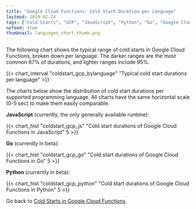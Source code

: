 ```yaml
---
title: "Google Cloud Functions: Cold Start Duration per Language"
lastmod: 2019-02-24
tags: ["Cold Starts", "GCP", "JavaScript", "Python", "Go", "Google Cloud Functions"]
nofeed: true
thumbnail: languages_chart_thumb.png
---
```


The following chart shows the typical range of cold starts in Google Cloud Functions, broken down per language. The darker ranges are the most common 67% of durations, and lighter ranges include 95%.

{{< chart_interval 
    "coldstart_gcp_bylanguage"
    "Typical cold start durations per language" >}}

The charts below show the distribution of cold start durations per supported programming language.
All charts have the same horizontal scale (0-5 sec) to make them easily comparable.

**JavaScript** (currently, the only generally available runtime):

{{< chart_hist 
     "coldstart_gcp_js" 
     "Cold start durations of Google Cloud Functions in JavaScript" 
     5 >}}

**Go** (currently in beta):

{{< chart_hist 
     "coldstart_gcp_go" 
     "Cold start durations of Google Cloud Functions in Go" 
     5 >}}

**Python** (currently in beta):

{{< chart_hist 
     "coldstart_gcp_python" 
     "Cold start durations of Google Cloud Functions in Python" 
     5 >}}

Go back to [Cold Starts in Google Cloud Functions](/serverless/coldstarts/gcp/).